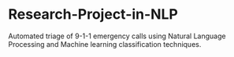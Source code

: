 # Research-Project-in-NLP
Automated triage of 9-1-1 emergency calls using Natural Language Processing and Machine learning classification techniques.
